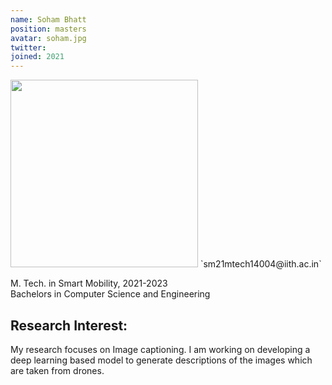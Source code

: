 ```yaml
---
name: Soham Bhatt
position: masters
avatar: soham.jpg
twitter: 
joined: 2021
---
```


<img width="300" src="{{site.baseurl}}/images/people/{{page.avatar}}" data-action="zoom">
 <i class="fa fa-envelope-o"></i> `sm21mtech14004@iith.ac.in`<br>

<!--## About Me
I'm a master's student in Data Science, doing my independent study and thesis with Dr. Kording. I also work full-time as a programmer for Dr. Michael Kahana and Penn's Computational Memory Lab. 

## My interests-->
M. Tech. in Smart Mobility, 2021-2023
<br>
Bachelors in Computer Science and Engineering
## Research Interest:
My research focuses on Image captioning. I am working on developing a deep learning based model to generate descriptions of the images which are taken from drones.
<!--
Broadly interested in data, machine learning, and brains. I've done a lot of work with EEG and human memory in the past. Right now I'm excited about:
* Decoding brain activity using machine learning + applying to closed-loop algorithms
* Transfer learning / domain adaptation
* Open science initiatives, esp. tools for data standardization and sharing. 

-->